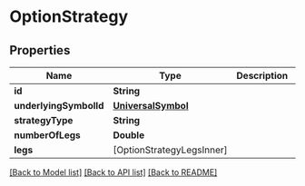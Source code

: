 # OptionStrategy

## Properties
Name | Type | Description | Notes
------------ | ------------- | ------------- | -------------
**id** | **String** |  | [optional] 
**underlyingSymbolId** | [**UniversalSymbol**](UniversalSymbol.md) |  | [optional] 
**strategyType** | **String** |  | [optional] 
**numberOfLegs** | **Double** |  | [optional] 
**legs** | [OptionStrategyLegsInner] |  | [optional] 

[[Back to Model list]](../README.md#models) [[Back to API list]](../README.md#api-endpoints) [[Back to README]](../README.md)


